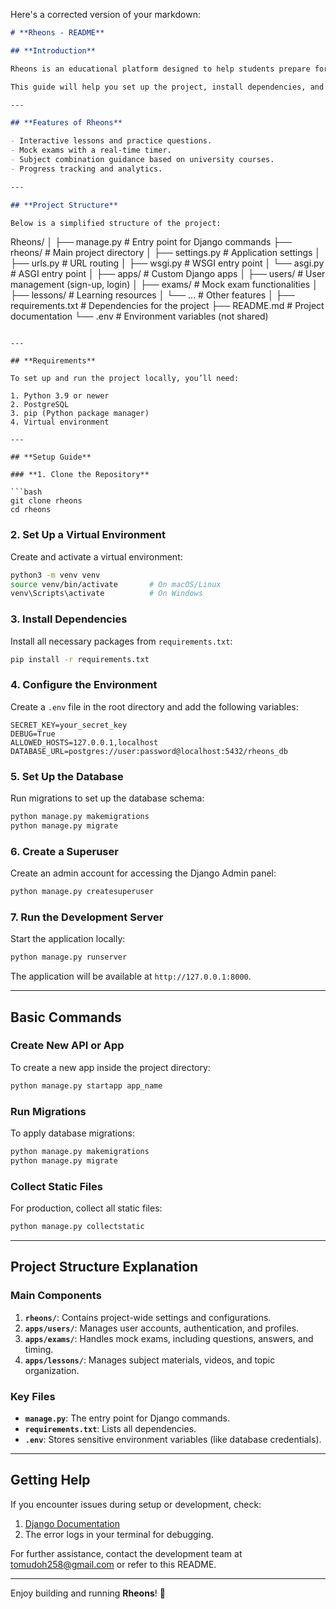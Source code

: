 Here's a corrected version of your markdown:

```markdown
# **Rheons - README**

## **Introduction**

Rheons is an educational platform designed to help students prepare for JAMB and SSCE exams and transition smoothly into university education. The application provides a rich library of past questions, interactive lessons, and mock exams that simulate the real JAMB CBT experience.

This guide will help you set up the project, install dependencies, and run the application locally.

---

## **Features of Rheons**

- Interactive lessons and practice questions.
- Mock exams with a real-time timer.
- Subject combination guidance based on university courses.
- Progress tracking and analytics.

---

## **Project Structure**

Below is a simplified structure of the project:

```
Rheons/
│
├── manage.py                  # Entry point for Django commands
├── rheons/                    # Main project directory
│   ├── settings.py            # Application settings
│   ├── urls.py                # URL routing
│   ├── wsgi.py                # WSGI entry point
│   └── asgi.py                # ASGI entry point
│
├── apps/                      # Custom Django apps
│   ├── users/                 # User management (sign-up, login)
│   ├── exams/                 # Mock exam functionalities
│   ├── lessons/               # Learning resources
│   └── ...                    # Other features
│
├── requirements.txt           # Dependencies for the project
├── README.md                  # Project documentation
└── .env                       # Environment variables (not shared)
```

---

## **Requirements**

To set up and run the project locally, you’ll need:

1. Python 3.9 or newer  
2. PostgreSQL  
3. pip (Python package manager)  
4. Virtual environment  

---

## **Setup Guide**

### **1. Clone the Repository**

```bash
git clone rheons
cd rheons
```

### **2. Set Up a Virtual Environment**

Create and activate a virtual environment:

```bash
python3 -m venv venv
source venv/bin/activate       # On macOS/Linux
venv\Scripts\activate          # On Windows
```

### **3. Install Dependencies**

Install all necessary packages from `requirements.txt`:

```bash
pip install -r requirements.txt
```

### **4. Configure the Environment**

Create a `.env` file in the root directory and add the following variables:

```
SECRET_KEY=your_secret_key
DEBUG=True
ALLOWED_HOSTS=127.0.0.1,localhost
DATABASE_URL=postgres://user:password@localhost:5432/rheons_db
```

### **5. Set Up the Database**

Run migrations to set up the database schema:

```bash
python manage.py makemigrations
python manage.py migrate
```

### **6. Create a Superuser**

Create an admin account for accessing the Django Admin panel:

```bash
python manage.py createsuperuser
```

### **7. Run the Development Server**

Start the application locally:

```bash
python manage.py runserver
```

The application will be available at `http://127.0.0.1:8000`.

---

## **Basic Commands**

### **Create New API or App**

To create a new app inside the project directory:

```bash
python manage.py startapp app_name
```

### **Run Migrations**

To apply database migrations:

```bash
python manage.py makemigrations
python manage.py migrate
```

### **Collect Static Files**

For production, collect all static files:

```bash
python manage.py collectstatic
```

---

## **Project Structure Explanation**

### **Main Components**

1. **`rheons/`**: Contains project-wide settings and configurations.  
2. **`apps/users/`**: Manages user accounts, authentication, and profiles.  
3. **`apps/exams/`**: Handles mock exams, including questions, answers, and timing.  
4. **`apps/lessons/`**: Manages subject materials, videos, and topic organization.  

### **Key Files**

- **`manage.py`**: The entry point for Django commands.  
- **`requirements.txt`**: Lists all dependencies.  
- **`.env`**: Stores sensitive environment variables (like database credentials).  

---

## **Getting Help**

If you encounter issues during setup or development, check:

1. [Django Documentation](https://docs.djangoproject.com/)  
2. The error logs in your terminal for debugging.  

For further assistance, contact the development team at <tomudoh258@gmail.com> or refer to this README.

---
Enjoy building and running **Rheons**! 🎉
```